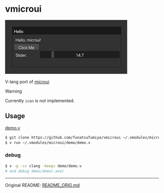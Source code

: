 # vmicroui

![docs/screenshot.png](docs/screenshot.png)

V-lang port of [microui](https://github.com/rxi/microui)

> [!WARNING]
> Currently `icon` is not implemented.

## Usage

[demo.v](https://github.com/funatsufumiya/vmicroui/blob/main/demo/demo.v)

```bash
$ git clone https://github.com/funatsufumiya/vmicroui ~/.vmodules/microui
$ v run ~/.vmodules/microui/demo/demo.v
```

### debug

```bash
$ v -g -cc clang -keepc demo/demo.v
# and debug demo/demo(.exe)
```

----

Original README: [README_ORIG.md](README_ORIG.md)
